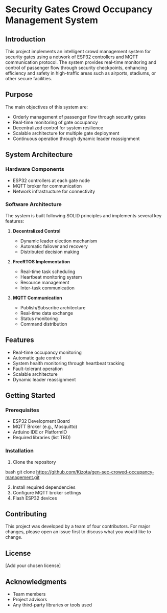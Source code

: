 # Security Gates Crowd Occupancy Management System

## Introduction
This project implements an intelligent crowd management system for security gates using a network of ESP32 controllers and MQTT communication protocol. The system provides real-time monitoring and control of passenger flow through security checkpoints, enhancing efficiency and safety in high-traffic areas such as airports, stadiums, or other secure facilities.

## Purpose
The main objectives of this system are:
- Orderly management of passenger flow through security gates
- Real-time monitoring of gate occupancy
- Decentralized control for system resilience
- Scalable architecture for multiple gate deployment
- Continuous operation through dynamic leader reassignment

## System Architecture

### Hardware Components
- ESP32 controllers at each gate node
- MQTT broker for communication
- Network infrastructure for connectivity

### Software Architecture
The system is built following SOLID principles and implements several key features:

1. **Decentralized Control**
   - Dynamic leader election mechanism
   - Automatic failover and recovery
   - Distributed decision making

2. **FreeRTOS Implementation**
   - Real-time task scheduling
   - Heartbeat monitoring system
   - Resource management
   - Inter-task communication

3. **MQTT Communication**
   - Publish/Subscribe architecture
   - Real-time data exchange
   - Status monitoring
   - Command distribution



## Features
- Real-time occupancy monitoring
- Automatic gate control
- System health monitoring through heartbeat tracking
- Fault-tolerant operation
- Scalable architecture
- Dynamic leader reassignment

## Getting Started

### Prerequisites
- ESP32 Development Board
- MQTT Broker (e.g., Mosquitto)
- Arduino IDE or PlatformIO
- Required libraries (list TBD)

### Installation
1. Clone the repository

bash
git clone https://github.com/Kizota/gen-sec-crowed-occupancy-management.git

2. Install required dependencies
3. Configure MQTT broker settings
4. Flash ESP32 devices

## Contributing
This project was developed by a team of four contributors. For major changes, please open an issue first to discuss what you would like to change.

## License
[Add your chosen license]

## Acknowledgments
- Team members
- Project advisors
- Any third-party libraries or tools used
